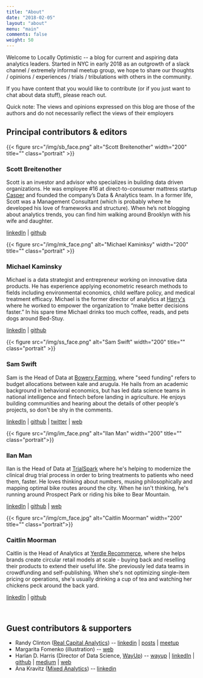 ```yaml
---
title: "About"
date: "2018-02-05"
layout: "about"
menu: "main"
comments: false
weight: 50
---
```


Welcome to Locally Optimistic -- a blog for current and aspiring data analytics leaders. Started in NYC in early 2018 as an outgrowth of a slack channel / extremely informal meetup group, we hope to share our thoughts / opinions / experiences / trials / tribulations with others in the community.

If you have content that you would like to contribute (or if you just want to chat about data stuff), please reach out.

Quick note: The views and opinions expressed on this blog are those of the authors and do not necessarily reflect the views of their employers

## Principal contributors & editors

<div class="break"></div>
{{< figure src="/img/sb_face.png" alt="Scott Breitenother" width="200" title="" class="portrait" >}}

### Scott Breitenother

Scott is an investor and advisor who specializes in building data driven organizations. He was employee #16 at direct-to-consumer mattress startup [Casper](https://casper.com/) and founded the company’s Data & Analytics team. In a former life, Scott was a Management Consultant (which is probably where he developed his love of frameworks and structure). When he’s not blogging about analytics trends, you can find him walking around Brooklyn with his wife and daughter.

[linkedIn](https://www.linkedin.com/in/scottbreitenother/) | [github](https://github.com/sbreitenother)

<div class="break"></div>
{{< figure src="/img/mk_face.png" alt="Michael Kaminksy" width="200" title="" class="portrait" >}}

### Michael Kaminsky

Michael is a data strategist and entrepreneur working on innovative data products. He has experience applying econometric research methods to fields including environmental economics, child welfare policy, and medical treatment efficacy. Michael is the former director of analytics at [Harry's](https://www.harrys.com) where he worked to empower the organization to “make better decisions faster.” In his spare time Michael drinks too much coffee, reads, and pets dogs around Bed-Stuy.

[linkedIn](https://www.linkedin.com/in/michael-the-data-guy-kaminsky/) | [github](https://github.com/mikekaminsky)

<div class="break"></div>
{{< figure src="/img/ss_face.png" alt="Sam Swift" width="200" title="" class="portrait" >}}

### Sam Swift

Sam is the Head of Data at [Bowery Farming](http://boweryfarming.com/how-it-works), where "seed funding" refers to budget allocations between kale and arugula. He hails from an academic background in behavioral economics, but has led data science teams in national intelligence and fintech before landing in agriculture. He enjoys building communities and hearing about the details of other people's projects, so don't be shy in the comments.

[linkedIn](https://www.linkedin.com/in/samswift/) | [github](https://github.com/swiftsam) | [twitter](https://twitter.com/swiftsam) | [web](http://swift.pw/)

<div class="break"></div>
{{< figure src="/img/im_face.png" alt="Ilan Man" width="200"  title="" class="portrait">}}

### Ilan Man

Ilan is the Head of Data at [TrialSpark](http://www.trialspark.com) where he's helping to modernize the clinical drug trial process in order to bring treatments to patients who need them, faster. He loves thinking about numbers, musing philosophically and mapping optimal bike routes around the city. When he isn't thinking, he's running around Prospect Park or riding his bike to Bear Mountain.

[linkedIn](https://www.linkedin.com/in/ilanman/) | [github](https://github.com/ilanman) | [web](http://www.ilanman.io)

<div class="break"></div>
{{< figure src="/img/cm_face.jpg" alt="Caitlin Moorman" width="200"  title="" class="portrait">}}

### Caitlin Moorman

Caitlin is the Head of Analytics at [Yerdle Recommerce](https://www.yerdlerecommerce.com/), where she helps brands create circular retail models at scale - buying back and reselling their products to extend their useful life. She previously led data teams in crowdfunding and self-publishing. When she's not optimizing single-item pricing or operations, she's usually drinking a cup of tea and watching her chickens peck around the back yard.

[linkedIn](https://www.linkedin.com/in/caitlin-moorman/) | [github](https://github.com/caitlinmoorman)


<br>

## Guest contributors & supporters

* Randy Clinton ([Real Capital Analytics](http://rcanalytics.com)) -- [linkedin](https://www.linkedin.com/in/raclinton/) | [posts](https://www.locallyoptimistic.com/tags/randy-clinton/) | [meetup](https://www.meetup.com/Advertising-Marketing-Analysts/)
* Margarita Fomenko (illustration) -- [web](https://www.mfomenko.com)
* Harlan D. Harris (Director of Data Science, [WayUp](https://www.wayup.com)) -- [wayup](https://www.wayup.com/profile/Harlan-Harris-7864660d87/) | [linkedIn](https://www.linkedin.com/in/harlanharris/) | [github](https://github.com/HarlanH) | [medium](http://medium.com/@harlanh) | [web](http://www.harlan.harris.name/)
* Ana Kravitz ([Mixed Analytics](http://mixedanalytics.com/)) -- [linkedin](https://www.linkedin.com/in/anakravitz/)
